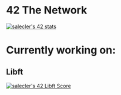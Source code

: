 # 42 The Network
[![salecler's 42 stats](https://badge42.vercel.app/api/v2/cl4wihxp0008809migsvxuh4t/stats?cursusId=21&coalitionId=65)](https://profile.intra.42.fr/users/salecler)


<h1>Currently working on:</h1>
  
<h2>Libft</h2> <a href="https://profile.intra.42.fr/users/salecler"><img src="https://badge42.vercel.app/api/v2/cl4wihxp0008809migsvxuh4t/project/2620025" alt="salecler's 42 Libft Score" /></a>
